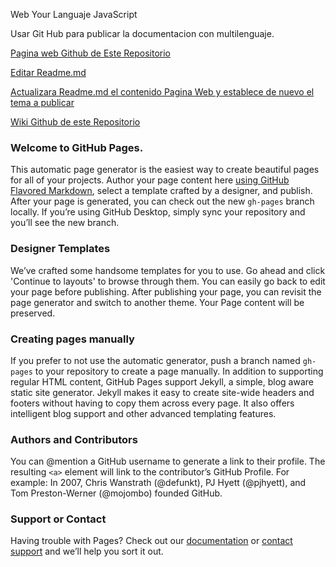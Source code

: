 Web Your Languaje JavaScript

Usar Git Hub para publicar la documentacion con multilenguaje.

[Pagina web Github de Este Repositorio](https://aprendizdemaker.github.io/Web-Your-Languaje-JavaScript/)

[Editar Readme.md](https://github.com/AprendizDeMaker/Web-Your-Languaje-JavaScript/edit/master/README.md)

[Actualizara Readme.md el contenido Pagina Web y establece de nuevo el tema a publicar ](https://github.com/AprendizDeMaker/Prusa-I3-Hephestos---Maker/generated_pages/new?utf8=%E2%9C%93)

[Wiki Github de este Repositorio](https://github.com/AprendizDeMaker/Prusa-I3-Hephestos---Maker/wiki)

### Welcome to GitHub Pages.
This automatic page generator is the easiest way to create beautiful pages for all of your projects. Author your page content here [using GitHub Flavored Markdown](https://guides.github.com/features/mastering-markdown/), select a template crafted by a designer, and publish. After your page is generated, you can check out the new `gh-pages` branch locally. If you’re using GitHub Desktop, simply sync your repository and you’ll see the new branch.

### Designer Templates
We’ve crafted some handsome templates for you to use. Go ahead and click 'Continue to layouts' to browse through them. You can easily go back to edit your page before publishing. After publishing your page, you can revisit the page generator and switch to another theme. Your Page content will be preserved.

### Creating pages manually
If you prefer to not use the automatic generator, push a branch named `gh-pages` to your repository to create a page manually. In addition to supporting regular HTML content, GitHub Pages support Jekyll, a simple, blog aware static site generator. Jekyll makes it easy to create site-wide headers and footers without having to copy them across every page. It also offers intelligent blog support and other advanced templating features.

### Authors and Contributors
You can @mention a GitHub username to generate a link to their profile. The resulting `<a>` element will link to the contributor’s GitHub Profile. For example: In 2007, Chris Wanstrath (@defunkt), PJ Hyett (@pjhyett), and Tom Preston-Werner (@mojombo) founded GitHub.

### Support or Contact
Having trouble with Pages? Check out our [documentation](https://help.github.com/pages) or [contact support](https://github.com/contact) and we’ll help you sort it out.
